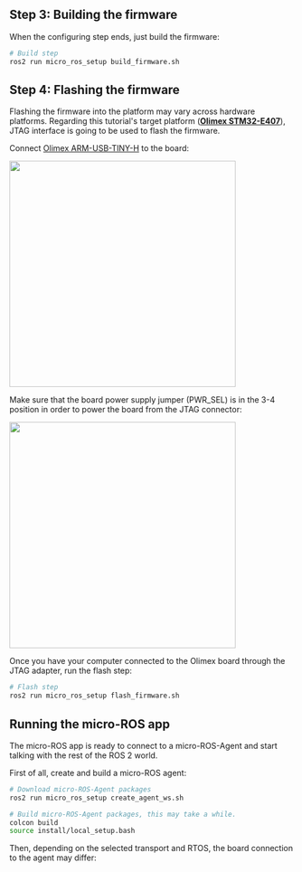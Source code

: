 ## Step 3: Building the firmware

When the configuring step ends, just build the firmware:

```bash
# Build step
ros2 run micro_ros_setup build_firmware.sh
```

## Step 4: Flashing the firmware

Flashing the firmware into the platform may vary across hardware platforms. Regarding this tutorial's target platform (**[Olimex STM32-E407](https://www.olimex.com/Products/ARM/ST/STM32-E407/open-source-hardware)**), JTAG interface is going to be used to flash the firmware.

Connect [Olimex ARM-USB-TINY-H](https://www.olimex.com/Products/ARM/JTAG/ARM-USB-TINY-H/) to the board:

<img width="400" style="padding-right: 25px;" src="../imgs/2.jpg">

Make sure that the board power supply jumper (PWR_SEL) is in the 3-4 position in order to power the board from the JTAG connector:

<img width="400" style="padding-right: 25px;" src="../imgs/1.jpg">

Once you have your computer connected to the Olimex board through the JTAG adapter, run the flash step:

```bash
# Flash step
ros2 run micro_ros_setup flash_firmware.sh
```

## Running the micro-ROS app

The micro-ROS app is ready to connect to a micro-ROS-Agent and start talking with the rest of the ROS 2 world.

First of all, create and build a micro-ROS agent:

```bash
# Download micro-ROS-Agent packages
ros2 run micro_ros_setup create_agent_ws.sh

# Build micro-ROS-Agent packages, this may take a while.
colcon build
source install/local_setup.bash
```

Then, depending on the selected transport and RTOS, the board connection to the agent may differ:
